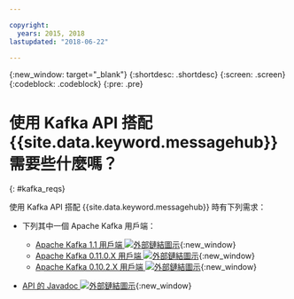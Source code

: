 ```yaml
---

copyright:
  years: 2015, 2018
lastupdated: "2018-06-22"

---
```


{:new_window: target="_blank"}
{:shortdesc: .shortdesc}
{:screen: .screen}
{:codeblock: .codeblock}
{:pre: .pre}

# 使用 Kafka API 搭配 {{site.data.keyword.messagehub}} 需要些什麼嗎？
{: #kafka_reqs}

使用 Kafka API 搭配 {{site.data.keyword.messagehub}} 時有下列需求：

* 下列其中一個 Apache Kafka 用戶端：
	* [Apache Kafka 1.1 用戶端 ![外部鏈結圖示](../../icons/launch-glyph.svg "外部鏈結圖示")](https://www.apache.org/dyn/closer.cgi?path=/kafka/1.1.0/kafka_2.11-1.1.0.tgz){:new_window}
	* [Apache Kafka 0.11.0.X 用戶端 ![外部鏈結圖示](../../icons/launch-glyph.svg "外部鏈結圖示")](https://www.apache.org/dyn/closer.cgi?path=/kafka/0.11.0.1/kafka_2.11-0.11.0.1.tgz){:new_window}
	* [Apache Kafka 0.10.2.X 用戶端 ![外部鏈結圖示](../../icons/launch-glyph.svg "外部鏈結圖示")](https://www.apache.org/dyn/closer.cgi?path=/kafka/0.10.2.1/kafka_2.11-0.10.2.1.tgz){:new_window} 
	
* [API 的 Javadoc ![外部鏈結圖示](../../icons/launch-glyph.svg "外部鏈結圖示")](http://kafka.apache.org/0102/javadoc/index.html){:new_window} 

